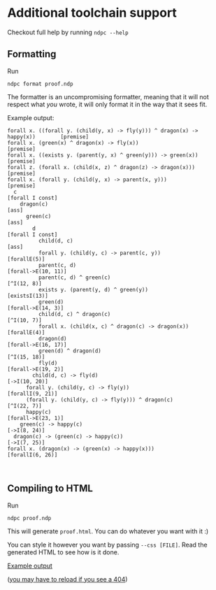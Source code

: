 # Additional toolchain support

Checkout full help by running `ndpc --help`

## Formatting

Run

```
ndpc format proof.ndp
```

The formatter is an uncompromising formatter, meaning that it will not respect what _you_ wrote, it will only format it in the way that it sees fit.

Example output:

```
forall x. ((forall y. (child(y, x) -> fly(y))) ^ dragon(x) -> happy(x))        [premise]
forall x. (green(x) ^ dragon(x) -> fly(x))                                     [premise]
forall x. ((exists y. (parent(y, x) ^ green(y))) -> green(x))                  [premise]
forall z. (forall x. (child(x, z) ^ dragon(z) -> dragon(x)))                   [premise]
forall x. (forall y. (child(y, x) -> parent(x, y)))                            [premise]
  c                                                                            [forall I const]
    dragon(c)                                                                  [ass]
      green(c)                                                                 [ass]
        d                                                                      [forall I const]
          child(d, c)                                                          [ass]
          forall y. (child(y, c) -> parent(c, y))                              [forallE(5)]
          parent(c, d)                                                         [forall->E(10, 11)]
          parent(c, d) ^ green(c)                                              [^I(12, 8)]
          exists y. (parent(y, d) ^ green(y))                                  [existsI(13)]
          green(d)                                                             [forall->E(14, 3)]
          child(d, c) ^ dragon(c)                                              [^I(10, 7)]
          forall x. (child(x, c) ^ dragon(c) -> dragon(x))                     [forallE(4)]
          dragon(d)                                                            [forall->E(16, 17)]
          green(d) ^ dragon(d)                                                 [^I(15, 18)]
          fly(d)                                                               [forall->E(19, 2)]
        child(d, c) -> fly(d)                                                  [->I(10, 20)]
      forall y. (child(y, c) -> fly(y))                                        [forallI(9, 21)]
      (forall y. (child(y, c) -> fly(y))) ^ dragon(c)                          [^I(22, 7)]
      happy(c)                                                                 [forall->E(23, 1)]
    green(c) -> happy(c)                                                       [->I(8, 24)]
  dragon(c) -> (green(c) -> happy(c))                                          [->I(7, 25)]
forall x. (dragon(x) -> (green(x) -> happy(x)))                                [forallI(6, 26)]



```

## Compiling to HTML

Run

```
ndpc proof.ndp
```

This will generate `proof.html`. You can do whatever you want with it :)

You can style it however you want by passing `--css [FILE]`. Read the generated HTML to see how is it done.

<a href="/ndpc/example_compile_out.html">Example output</a>

([you may have to reload if you see a 404](https://github.com/vuejs/vitepress/issues/4058))
